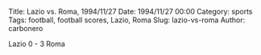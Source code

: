 Title: Lazio vs. Roma, 1994/11/27
Date: 1994/11/27 00:00
Category: sports
Tags: football, football scores, Lazio, Roma
Slug: lazio-vs-roma
Author: carbonero


Lazio 0 - 3 Roma
